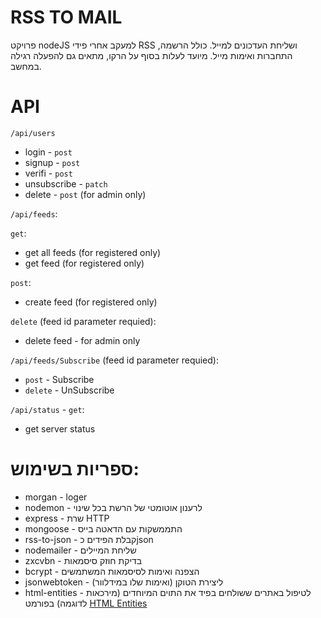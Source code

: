 # RSS TO MAIL
פרויקט nodeJS למעקב אחרי פידי RSS ושליחת העדכונים למייל.
כולל הרשמה, התחברות ואימות מייל.
מיועד לעלות בסוף על הרקו, מתאים גם להפעלה רגילה במחשב.

# API
`/api/users`
* login - `post`
* signup - `post`
* verifi - `post`
* unsubscribe - `patch`
* delete - `post` (for admin only)

`/api/feeds`:

`get`: 
* get all feeds (for registered only)
* get feed (for registered only)

`post`:
* create feed (for registered only)

`delete` (feed id parameter requied):
* delete feed - for admin only

`/api/feeds/Subscribe` (feed id parameter requied):
* `post` - Subscribe
* `delete` - UnSubscribe

`/api/status` - `get`:
* get server status
# ספריות בשימוש:
* morgan - loger
* nodemon - לרענון אוטומטי של הרשת בכל שינוי
* express - שרת HTTP
* mongoose - התממשקות עם הדאטה בייס
* rss-to-json - קבלת הפידים כjson
* nodemailer - שליחת המיילים
* zxcvbn - בדיקת חוזק סיסמאות
* bcrypt - הצפנה ואימות לסיסמאות המשתמשים
* jsonwebtoken - ליצירת הטוקן (ואימות שלו במידלוור)
* html-entities - לטיפול באתרים ששולחים בפיד את התוים המיוחדים (מירכאות לדוגמה) בפורמט [HTML Entities](https://www.w3schools.com/html/html_entities.asp)
